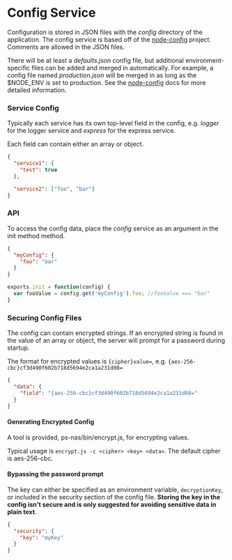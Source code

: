 # Config Service

Configuration is stored in JSON files with the *config* directory of the application.
The config service is based off of the [node-config](https://github.com/lorenwest/node-config) project. Comments are allowed in the JSON files.

There will be at least a *defaults.json* config file, but additional environment-specific files can be added and merged in automatically.
For example, a config file named *production.json* will be merged in as long as the $NODE_ENV is set to production.
See the [node-config](https://github.com/lorenwest/node-config/wiki/Configuration-Files) docs for more detailed information.


### Service Config
Typically each service has its own top-level field in the config, e.g. *logger* for the logger service and *express* for the express service.

Each field can contain either an array or object.

```json
{
  "service1": {
    "test": true
  },

  "service2": ["foo", "bar"]
}
```


### API

To access the config data, place the *config* service as an argument in the init method method.

```json
{
  "myConfig": {
    "foo": "bar"
  }
}
```

```js
exports.init = function(config) {
  var fooValue = config.get('myConfig').foo; //fooValue === "bar"
}
```

### Securing Config Files
The config can contain encrypted strings.  If an encrypted string is found in the value of an array or object,
the server will prompt for a password during startup.

The format for encrypted values is `{cipher}value=`, e.g. `{aes-256-cbc}cf3d490f602b718d5694e2ca1a231d08=`

```json
{
  "data": {
    "field": "{aes-256-cbc}cf3d490f602b718d5694e2ca1a231d08="
  }
}
```
#### Generating Encrypted Config
A tool is provided, ps-nas/bin/encrypt.js, for encrypting values.

Typical usage is `encrypt.js -c <cipher> <key> <data>`.  The default cipher is aes-256-cbc.

#### Bypassing the password prompt
The key can either be specified as an environment variable, `decryptionKey`, or included in the security section of the config file.
**Storing the key in the config isn't secure and is only suggested for avoiding sensitive data in plain text**.

```json
{
  "security": {
    "key": "myKey"
  }
}
```